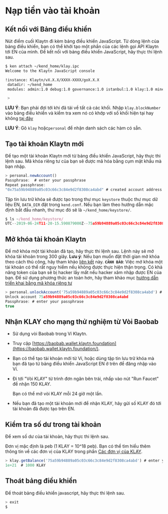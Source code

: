 # Nạp tiền vào tài khoản <a id="top-up-your-account"></a>

## Kết nối với Bảng điều khiển <a id="attaching-to-the-console"></a>

Nút điểm cuối Klaytn đi kèm bảng điều khiển JavaScript. Từ dòng lệnh của bảng điều khiển, bạn có thể khởi tạo một phần của các lệnh gọi API Klaytn tới EN của mình. Để kết nối với bảng điều khiển JavaScript, hãy thực thi lệnh sau.

```bash
$ ken attach ~/kend_home/klay.ipc
Welcome to the Klaytn JavaScript console

!instance: Klaytn/vX.X.X/XXXX-XXXX/goX.X.X
 datadir: ~/kend_home
 modules: admin:1.0 debug:1.0 governance:1.0 istanbul:1.0 klay:1.0 miner:1.0 net:1.0 personal:1.0 rpc:1.0 txpool:1.0

 >
```

**LƯU Ý**: Bạn phải đợi tới khi đã tải về tất cả các khối. Nhập `klay.blockNumber` vào bảng điều khiển và kiểm tra xem nó có khớp với số khối hiện tại hay không [tại đây](https://baobab.scope.klaytn.com/)

**LƯU Ý**: Gõ `klay` hoặc`personal` để nhận danh sách các hàm có sẵn.

## Tạo tài khoản Klaytn mới <a id="creating-a-new-klaytn-account"></a>

Để tạo một tài khoản Klaytn mới từ bảng điều khiển JavaScript, hãy thực thi lệnh sau. Mã khóa riêng tư của bạn sẽ được mã hóa bằng cụm mật khẩu mà bạn nhập.

```javascript
> personal.newAccount()
Passphrase:  # enter your passphrase
Repeat passphrase:
"0x75a59b94889a05c03c66c3c84e9d2f8308ca4abd" # created account address
```

Tập tin lưu trữ khóa sẽ được tạo trong thư mục `keystore` thuộc thư mục dữ liệu EN, `DATA_DIR` đặt trong `kend.conf`. Nếu bạn làm theo hướng dẫn mặc định bắt đầu nhanh, thư mục đó sẽ là `~/kend_home/keystore/`.

```javascript
$ ls ~/kend_home/keystore/
UTC--2019-06-24T11-20-15.590879000Z--75a59b94889a05c03c66c3c84e9d2f8308ca4abd
```

## Mở khóa tài khoản Klaytn <a id="unlocking-the-klaytn-account"></a>

Để mở khóa một tài khoản đã tạo, hãy thực thi lệnh sau. Lệnh này sẽ mở khóa tài khoản trong 300 giây. **Lưu ý**: Nếu bạn muốn đặt thời gian mở khóa theo cách thủ công, hãy tham khảo [liên kết](../../dapp/json-rpc/api-references/personal.md#personal_unlockaccount) này. **`CẢNH BÁO`**: Việc mở khóa một tài khoản có thể rất nguy hiểm nếu không được thực hiện thận trọng. Có khả năng token của bạn sẽ bị hacker lấy mất nếu hacker xâm nhập được EN của bạn. Để sử dụng phương thức an toàn hơn, hãy tham khảo mục [hướng dẫn triển khai bằng mã khóa riêng tư](../../dapp/tutorials/count-dapp/6.-deploy-contract.md#deploy-method-1-by-private-key)

```javascript
> personal.unlockAccount('75a59b94889a05c03c66c3c84e9d2f8308ca4abd') # account address to unlock
Unlock account 75a59b94889a05c03c66c3c84e9d2f8308ca4abd
Passphrase: # enter your passphrase
true
```

## Nhận KLAY cho mạng thử nghiệm từ Vòi Baobab <a id="getting-testnet-klay-from-the-baobab-faucet"></a>

* Sử dụng vòi Baobab trong Ví Klaytn.
* Truy cập [https://baobab.wallet.klaytn.foundation](https://baobab.wallet.klaytn.foundation/).
* Bạn có thể tạo tài khoản mới từ Ví, hoặc dùng tập tin lưu trữ khóa mà bạn đã tạo từ bảng điều khiển JavaScript EN ở trên để đăng nhập vào Ví.
* Đi tới "Vòi KLAY" từ trình đơn ngăn bên trái, nhấp vào nút "Run Faucet" để nhận 150 KLAY.

  Bạn có thể mở vòi KLAY mỗi 24 giờ một lần.

* Nếu bạn đã tạo một tài khoản mới để nhận KLAY, hãy gửi số KLAY đó tới tài khoản đã được tạo trên EN.

## Kiểm tra số dư trong tài khoản <a id="checking-the-balance-in-your-account"></a>

Để xem số dư của tài khoản, hãy thực thi lệnh sau.

Đơn vị mặc định là peb \(1 KLAY = 10^18 peb\). Bạn có thể tìm hiểu thêm thông tin về các đơn vị của KLAY trong phần [Các đơn vị của KLAY](../../klaytn/design/klaytn-native-coin-klay.md#units-of-klay).

```javascript
> klay.getBalance('75a59b94889a05c03c66c3c84e9d2f8308ca4abd') # enter your account address
1e+21  # 1000 KLAY
```

## Thoát bảng điều khiển <a id="exiting-the-console"></a>

Để thoát bảng điều khiển javascript, hãy thực thi lệnh sau.

```javascript
> exit
$
```


